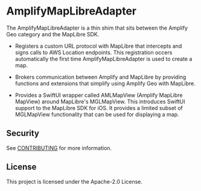 # AmplifyMapLibreAdapter

The AmplifyMapLibreAdapter is a thin shim that sits between the Amplify Geo category and the MapLibre SDK.

- Registers a custom URL protocol with MapLibre that intercepts and signs calls to AWS Location endpoints. This registration occers automatically the first time AmplifyMapLibreAdapter is used to create a map.

- Brokers communication between Amplify and MapLibre by providing functions and extensions that simplify using Amplify Geo with MapLibre.

- Provides a SwiftUI wrapper called AMLMapView (Amplify MapLibre MapView) around MapLibre's MGLMapView. This introduces SwiftUI support to the MapLibre SDK for iOS. It provides a limited subset of MGLMapView functionality that can be used for displaying a map.

## Security

See [CONTRIBUTING](CONTRIBUTING.md#security-issue-notifications) for more information.

## License

This project is licensed under the Apache-2.0 License.
